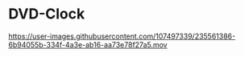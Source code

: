 # DVD-Clock
https://user-images.githubusercontent.com/107497339/235561386-6b94055b-334f-4a3e-ab16-aa73e78f27a5.mov
